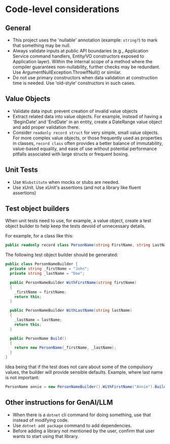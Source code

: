 
# Code-level considerations

## General
- This project uses the 'nullable' annotation (example: `string?`) to mark that something may be null.
-  Always validate inputs at public API boundaries (e.g., Application Service command handlers, Entity/VO constructors exposed to Application layer). Within the internal scope of a method where the compiler guarantees non-nullability, further checks may be redundant. Use ArgumentNullException.ThrowIfNull() or similar.
- Do not use primary constructors when data validation at construction time is needed. Use 'old-style' constructors in such cases.

## Value Objects
- Validate data input: prevent creation of invalid value objects
- Extract related data into value objects. For example, instead of having a 'BeginDate' and 'EndDate' in an entity, create a DateRange value object and add proper validation there.
- Consider `readonly record struct` for very simple, small value objects. For more complex value objects, or those frequently used as properties in classes, `record class` often provides a better balance of immutability, value-based equality, and ease of use without potential performance pitfalls associated with large structs or frequent boxing.

## Unit Tests
- Use `NSubstitute` when mocks or stubs are needed.
- Use xUnit. Use xUnit's assertions (and not a library like fluent assertions)

## Test object builders

When unit tests need to use, for example, a value object, create a test object builder to help keep the tests devoid of unnecessary details.

For example, for a class like this:
```csharp
public readonly record class PersonName(string FirstName, string LastName);
```
The following test object builder should be generated:
```csharp
public class PersonNameBuilder {
  private string _firstName = "John";
  private string _lastName = "Doe";

  public PersonNameBuilder WithFirstName(string firstName)
  {
    _firstName = firstName;
    return this;
  }

  public PersonNameBuilder WithLastName(string lastName)
  {
    _lastName = lastName;
    return this;
  }

  public PersonName Build()
  {
    return new PersonName(_firstName, _lastName);
  }
}
```

Idea being that if the test does not care about some of the compulsory values, the builder will provide sensible defaults.
Example, where last name is not important: 
```csharp
PersonName annie = new PersonNameBuilder().WithFirstName("Annie").Build();  
```

## Other instructions for GenAI/LLM
- When there is a `dotnet` cli command for doing something, use that instead of modifying code.
- Use `dotnet add package` command to add dependencies.
- Before adding a library not mentioned by the user, confirm that user wants to start using that library.